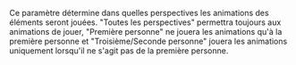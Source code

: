 Ce paramètre détermine dans quelles perspectives les animations des éléments seront jouées.
"Toutes les perspectives" permettra toujours aux animations de jouer,
"Première personne" ne jouera les animations qu'à la première personne et
"Troisième/Seconde personne" jouera les animations uniquement lorsqu'il ne s'agit pas de la première personne.